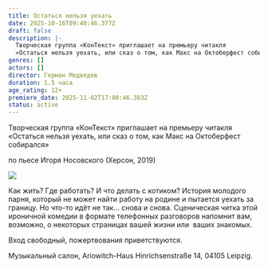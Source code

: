 ```yaml
---
title: Остаться нельзя уехать
date: 2025-10-16T09:40:46.377Z
draft: false
description: |-
  Творческая группа «КонТекст» приглашает на премьеру читакля
  «Остаться нельзя уехать, или сказ о том, как Макс на Октоберфест собирался»
genres: []
actors: []
director: Герман Медведев
duration: 1.5 часа
age_rating: 12+
premiere_date: 2025-11-02T17:00:46.383Z
status: active
---
```

Творческая группа «КонТекст» приглашает на премьеру читакля
«Остаться нельзя уехать, или сказ о том, как Макс на Октоберфест собирался»

по пьесе Игоря Носовского (Херсон, 2019)

![](/images/photo_2025-10-16_11-46-13.jpg)

Как жить? Где работать? И что делать с котиком? История молодого парня, который не может найти работу на родине и пытается уехать за границу. Но что-то идёт не так... снова и снова. Сценическая читка этой ироничной комедии в формате телефонных разговоров напомнит вам, возможно, о некоторых страницах вашей жизни или  ваших знакомых.

Вход свободный, пожертвования приветствуются.

Музыкальный салон, Ariowitch-Haus
Hinrichsenstraße 14, 04105 Leipzig.
